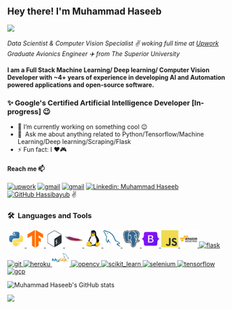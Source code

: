 
<h2> Hey there! I'm Muhammad Haseeb</h2> <img src="https://media.giphy.com/media/hvRJCLFzcasrR4ia7z/giphy.gif" width="20em">

<p><em>Data Scientist & Computer Vision Specialist ✌️ woking full time at <a href="https://www.upwork.com/freelancers/~017788af4cf8257821">Upwork</a></br>Graduate Avionics Engineer ✈️ from The Superior University
</em></p>

**I am a Full Stack Machine Learning/ Deep learning/ Computer Vision Developer with ~4+ years of experience in developing AI and Automation powered applications and open-source software.**  


### ✨ Google's Certified Artificial Intelligence Developer [In-progress] 😉
- 🔭  I’m currently working on something cool 😉
- 💬 &nbsp;Ask me about anything related to Python/Tensorflow/Machine Learning/Deep learning/Scraping/Flask
- ⚡ Fun fact: I ❤️🎮


#### Reach me 📫
[![upwork](https://img.shields.io/badge/Upwork-Muhammad%20Haseeb-green)]("https://www.upwork.com/freelancers/~017788af4cf8257821") [![gmail](https://img.shields.io/badge/Gmail-miltech.haseeb%40gmail.com-red)](mailto:miltech.haseeb@gmail.com) [![gmail](https://img.shields.io/badge/Gmail-hassibayub%40gmail.com-red)](mailto:hassibayub@gmail.com) [![Linkedin: Muhammad Haseeb](https://img.shields.io/badge/-Muhammad%20Haseeb-blue?style=flat-square&logo=Linkedin&logoColor=white&link=https://www.linkedin.com/in/muhammad-haseeb-434ba593/)](https://www.linkedin.com/in/muhammad-haseeb-434ba593/) [![GitHub Hassibayub](https://img.shields.io/github/followers/hassibayub?label=follow&style=social)](https://github.com/hassibayub) ✌️



<h3> 🛠 &nbsp;Languages and Tools</h3>
<p align="left"> 
<a href="https://www.python.org/" target="_blank"> <img src="https://raw.githubusercontent.com/devicons/devicon/master/icons/python/python-original.svg" alt="python" width="40" height="40"/> </a> <a href="https://www.tensorflow.org/" target="_blank"> <img src="https://raw.githubusercontent.com/devicons/devicon/master/icons/tensorflow/tensorflow-original.svg" alt="tensorflow" width="40" height="40"/> </a> <a href="https://www.gnu.org/software/bash/" target="_blank"> <img src="https://raw.githubusercontent.com/devicons/devicon/master/icons/bash/bash-original.svg" alt="bash" width="40" height="40"/> </a> <a href="https://github.com/Hassibayub" target="_blank"> <img src="https://raw.githubusercontent.com/devicons/devicon/master/icons/apache/apache-original.svg" alt="apache" width="40" height="40"/> </a> <a href="https://github.com/Hassibayub" target="_blank"> <img src="https://raw.githubusercontent.com/devicons/devicon/master/icons/linux/linux-original.svg" alt="linux" width="40" height="40"/> </a> <a href="https://github.com/Hassibayub" target="_blank"> <img src="https://raw.githubusercontent.com/devicons/devicon/master/icons/mysql/mysql-original.svg" alt="aws" width="40" height="40"/> </a> <a href="https://github.com/Hassibayub" target="_blank"> <img src="https://raw.githubusercontent.com/devicons/devicon/master/icons/postgresql/postgresql-original.svg" alt="aws" width="40" height="40"/> </a> <a href="https://github.com/Hassibayub" target="_blank"> <img src="https://raw.githubusercontent.com/devicons/devicon/master/icons/bootstrap/bootstrap-original.svg" alt="aws" width="40" height="40"/> </a> <a href="https://github.com/Hassibayub" target="_blank"> <img src="https://raw.githubusercontent.com/devicons/devicon/master/icons/javascript/javascript-original.svg" alt="aws" width="40" height="40"/> </a> <a href="https://aws.amazon.com" target="_blank"> <img src="https://raw.githubusercontent.com/devicons/devicon/master/icons/amazonwebservices/amazonwebservices-original-wordmark.svg" alt="aws" width="40" height="40"/> </a> <a href="https://flask.palletsprojects.com/" target="_blank"> <img src="https://www.vectorlogo.zone/logos/pocoo_flask/pocoo_flask-icon.svg" alt="flask" width="40" height="40"/> </a> <a href="https://git-scm.com/" target="_blank"> <img src="https://www.vectorlogo.zone/logos/git-scm/git-scm-icon.svg" alt="git" width="40" height="40"/> </a> <a href="https://heroku.com" target="_blank"> <img src="https://www.vectorlogo.zone/logos/heroku/heroku-icon.svg" alt="heroku" width="40" height="40"/> </a> <a href="https://www.mysql.com/" target="_blank"> <img src="https://raw.githubusercontent.com/devicons/devicon/master/icons/mysql/mysql-original-wordmark.svg" alt="mysql" width="40" height="40"/> </a> <a href="https://opencv.org/" target="_blank"> <img src="https://www.vectorlogo.zone/logos/opencv/opencv-icon.svg" alt="opencv" width="40" height="40"/> </a> <a href="https://scikit-learn.org/" target="_blank"> <img src="https://upload.wikimedia.org/wikipedia/commons/0/05/Scikit_learn_logo_small.svg" alt="scikit_learn" width="40" height="40"/> </a> <a href="https://www.selenium.dev" target="_blank"> <img src="https://raw.githubusercontent.com/detain/svg-logos/780f25886640cef088af994181646db2f6b1a3f8/svg/selenium-logo.svg" alt="selenium" width="40" height="40"/> </a> <a href="https://www.tensorflow.org" target="_blank"> <img src="https://www.vectorlogo.zone/logos/tensorflow/tensorflow-icon.svg" alt="tensorflow" width="40" height="40"/> </a> <a href="https://cloud.google.com" target="_blank"> <img src="https://www.vectorlogo.zone/logos/google_cloud/google_cloud-icon.svg" alt="gcp" width="50" height="40"/> </a></p>


![Muhammad Haseeb's GitHub stats](https://github-readme-stats.vercel.app/api?username=hassibayub&count_private=true&show_icons=true)

<img height="180em" src="https://github-readme-stats.vercel.app/api/top-langs/?username=hassibayub&layout=compact" />



